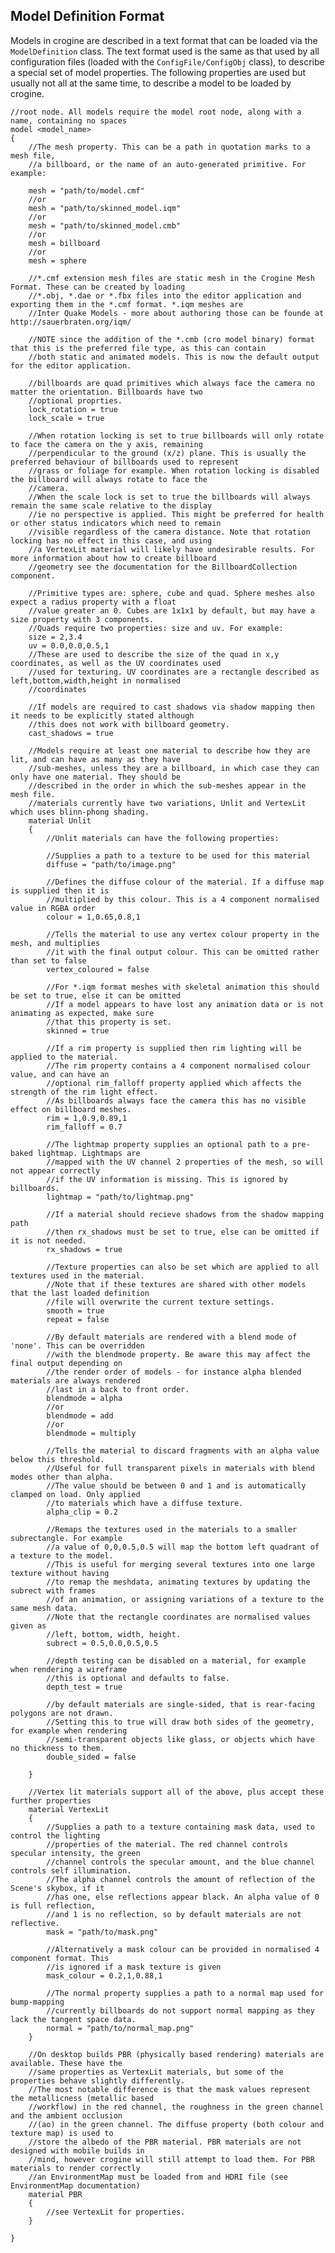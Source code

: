 Model Definition Format
-----------------------

Models in crogine are described in a text format that can be loaded via the `ModelDefinition` class. The text format used is the same as that used by all configuration files (loaded with the `ConfigFile/ConfigObj` class), to describe a special set of model properties. The following properties are used but usually not all at the same time, to describe a model to be loaded by crogine.

    //root node. All models require the model root node, along with a name, containing no spaces
    model <model_name>
    {
        //The mesh property. This can be a path in quotation marks to a mesh file,
        //a billboard, or the name of an auto-generated primitive. For example:

        mesh = "path/to/model.cmf"
        //or
        mesh = "path/to/skinned_model.iqm"
        //or
        mesh = "path/to/skinned_model.cmb"
        //or
        mesh = billboard
        //or
        mesh = sphere

        //*.cmf extension mesh files are static mesh in the Crogine Mesh Format. These can be created by loading
        //*.obj, *.dae or *.fbx files into the editor application and exporting them in the *.cmf format. *.iqm meshes are
        //Inter Quake Models - more about authoring those can be founde at http://sauerbraten.org/iqm/

        //NOTE since the addition of the *.cmb (cro model binary) format that this is the preferred file type, as this can contain
        //both static and animated models. This is now the default output for the editor application.

        //billboards are quad primitives which always face the camera no matter the orientation. Billboards have two
        //optional proprties.
        lock_rotation = true
        lock_scale = true

        //When rotation locking is set to true billboards will only rotate to face the camera on the y axis, remaining
        //perpendicular to the ground (x/z) plane. This is usually the preferred behaviour of billboards used to represent
        //grass or foliage for example. When rotation locking is disabled the billboard will always rotate to face the
        //camera.
        //When the scale lock is set to true the billboards will always remain the same scale relative to the display
        //ie no perspective is applied. This might be preferred for health or other status indicators which need to remain
        //visible regardless of the camera distance. Note that rotation locking has no effect in this case, and using
        //a VertexLit material will likely have undesirable results. For more information about how to create billboard
        //geometry see the documentation for the BillboardCollection component.

        //Primitive types are: sphere, cube and quad. Sphere meshes also expect a radius property with a float
        //value greater an 0. Cubes are 1x1x1 by default, but may have a size property with 3 components. 
        //Quads require two properties: size and uv. For example:
        size = 2,3.4
        uv = 0.0,0.0,0.5,1
        //These are used to describe the size of the quad in x,y coordinates, as well as the UV coordinates used
        //used for texturing. UV coordinates are a rectangle described as left,bottom,width,height in normalised
        //coordinates

        //If models are required to cast shadows via shadow mapping then it needs to be explicitly stated although
        //this does not work with billboard geometry.
        cast_shadows = true

        //Models require at least one material to describe how they are lit, and can have as many as they have
        //sub-meshes, unless they are a billboard, in which case they can only have one material. They should be
        //described in the order in which the sub-meshes appear in the mesh file.
        //materials currently have two variations, Unlit and VertexLit which uses blinn-phong shading.
        material Unlit
        {
            //Unlit materials can have the following properties:

            //Supplies a path to a texture to be used for this material
            diffuse = "path/to/image.png"

            //Defines the diffuse colour of the material. If a diffuse map is supplied then it is
            //multiplied by this colour. This is a 4 component normalised value in RGBA order
            colour = 1,0.65,0.8,1

            //Tells the material to use any vertex colour property in the mesh, and multiplies
            //it with the final output colour. This can be omitted rather than set to false
            vertex_coloured = false

            //For *.iqm format meshes with skeletal animation this should be set to true, else it can be omitted
            //If a model appears to have lost any animation data or is not animating as expected, make sure
            //that this property is set.
            skinned = true

            //If a rim property is supplied then rim lighting will be applied to the material.
            //The rim property contains a 4 component normalised colour value, and can have an
            //optional rim_falloff property applied which affects the strength of the rim light effect.
            //As billboards always face the camera this has no visible effect on billboard meshes.
            rim = 1,0.9,0.89,1
            rim_falloff = 0.7

            //The lightmap property supplies an optional path to a pre-baked lightmap. Lightmaps are
            //mapped with the UV channel 2 properties of the mesh, so will not appear correctly
            //if the UV information is missing. This is ignored by billboards.
            lightmap = "path/to/lightmap.png"

            //If a material should recieve shadows from the shadow mapping path
            //then rx_shadows must be set to true, else can be omitted if it is not needed.
            rx_shadows = true

            //Texture properties can also be set which are applied to all textures used in the material.
            //Note that if these textures are shared with other models that the last loaded definition
            //file will overwrite the current texture settings.
            smooth = true
            repeat = false

            //By default materials are rendered with a blend mode of 'none'. This can be overridden
            //with the blendmode property. Be aware this may affect the final output depending on
            //the render order of models - for instance alpha blended materials are always rendered
            //last in a back to front order.
            blendmode = alpha
            //or
            blendmode = add
            //or
            blendmode = multiply

            //Tells the material to discard fragments with an alpha value below this threshold.
            //Useful for full transparent pixels in materials with blend modes other than alpha.
            //The value should be between 0 and 1 and is automatically clamped on load. Only applied
            //to materials which have a diffuse texture.
            alpha_clip = 0.2

            //Remaps the textures used in the materials to a smaller subrectangle. For example
            //a value of 0,0,0.5,0.5 will map the bottom left quadrant of a texture to the model.
            //This is useful for merging several textures into one large texture without having
            //to remap the meshdata, animating textures by updating the subrect with frames
            //of an animation, or assigning variations of a texture to the same mesh data.
            //Note that the rectangle coordinates are normalised values given as 
            //left, bottom, width, height.
            subrect = 0.5,0.0,0.5,0.5

            //depth testing can be disabled on a material, for example when rendering a wireframe
            //this is optional and defaults to false.
            depth_test = true

            //by default materials are single-sided, that is rear-facing polygons are not drawn.
            //Setting this to true will draw both sides of the geometry, for example when rendering
            //semi-transparent objects like glass, or objects which have no thickness to them.
            double_sided = false

        }

        //Vertex lit materials support all of the above, plus accept these further properties
        material VertexLit
        {
            //Supplies a path to a texture containing mask data, used to control the lighting
            //properties of the material. The red channel controls specular intensity, the green
            //channel controls the specular amount, and the blue channel controls self illumination.
            //The alpha channel controls the amount of reflection of the Scene's skybox, if it
            //has one, else reflections appear black. An alpha value of 0 is full reflection,
            //and 1 is no reflection, so by default materials are not reflective.
            mask = "path/to/mask.png"

            //Alternatively a mask colour can be provided in normalised 4 component format. This
            //is ignored if a mask texture is given
            mask_colour = 0.2,1,0.88,1

            //The normal property supplies a path to a normal map used for bump-mapping
            //currently billboards do not support normal mapping as they lack the tangent space data.
            normal = "path/to/normal_map.png"
        }

        //On desktop builds PBR (physically based rendering) materials are available. These have the
        //same properties as VertexLit materials, but some of the properties behave slightly differently.
        //The most notable difference is that the mask values represent the metallicness (metallic based
        //workflow) in the red channel, the roughness in the green channel and the ambient occlusion
        //(ao) in the green channel. The diffuse property (both colour and texture map) is used to
        //store the albedo of the PBR material. PBR materials are not designed with mobile builds in
        //mind, however crogine will still attempt to load them. For PBR materials to render correctly
        //an EnvironmentMap must be loaded from and HDRI file (see EnvironmentMap documentation)
        material PBR
        {
            //see VertexLit for properties.
        }

    }